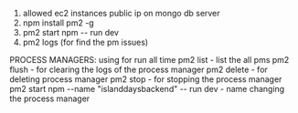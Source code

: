 1. allowed ec2 instances public ip on mongo db server
2. npm install pm2 -g
3. pm2 start  npm -- run dev
4. pm2 logs (for find the pm issues)


PROCESS MANAGERS:  using for run all time
pm2 list - list the all pms
pm2  flush <name> - for clearing the logs of the process manager
pm2 delete <name> - for deleting process manager
pm2 stop <name> - for stopping the process manager
pm2 start npm --name "islanddaysbackend" -- run dev - name changing the process manager